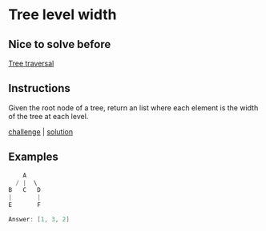 # Tree level width

## Nice to solve before

[Tree traversal](../traversal/TreeTraversal.md)

## Instructions

Given the root node of a tree, return an list where each element is the width of the tree at each level.

[challenge](challenge.kt) | [solution](solution.kt)

## Examples

```kotlin
    A
  / |  \
B   C   D
|       |
E       F

Answer: [1, 3, 2]
```